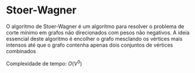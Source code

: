 # Stoer-Wagner

O algoritmo de Stoer-Wagner é um algoritmo para resolver o problema de corte mínimo em grafos não direcionados com pesos não negativos. A ideia essencial deste algoritmo é encolher o grafo mesclando os vértices mais intensos até que o grafo contenha apenas dois conjuntos de vértices combinados

Complexidade de tempo: $O(V^3)$
